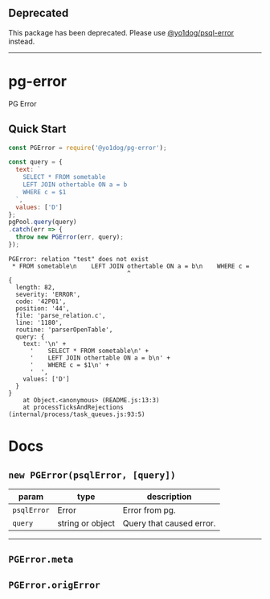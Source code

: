 ## Deprecated

This package has been deprecated. Please use [@yo1dog/psql-error](https://www.npmjs.com/package/@yo1dog/psql-error) instead.

-----


# pg-error

PG Error

## Quick Start

```javascript
const PGError = require('@yo1dog/pg-error');

const query = {
  text: `
    SELECT * FROM sometable
    LEFT JOIN othertable ON a = b
    WHERE c = $1
  `,
  values: ['D']
};
pgPool.query(query)
.catch(err => {
  throw new PGError(err, query);
});
```

```
PGError: relation "test" does not exist
 * FROM sometable\n    LEFT JOIN othertable ON a = b\n    WHERE c =
                                 ^
{
  length: 82,
  severity: 'ERROR',
  code: '42P01',
  position: '44',
  file: 'parse_relation.c',
  line: '1180',
  routine: 'parserOpenTable',
  query: {
    text: '\n' +
      '    SELECT * FROM sometable\n' +
      '    LEFT JOIN othertable ON a = b\n' +
      '    WHERE c = $1\n' +
      '  ',
    values: ['D']
  }
}
    at Object.<anonymous> (README.js:13:3)
    at processTicksAndRejections (internal/process/task_queues.js:93:5)
```

# Docs

## `new PGError(psqlError, [query])`

 param      | type             | description
------------|------------------|-------------
`psqlError` | Error            | Error from pg.
`query`     | string or object | Query that caused error.


-----

## `PGError.meta`
## `PGError.origError`
